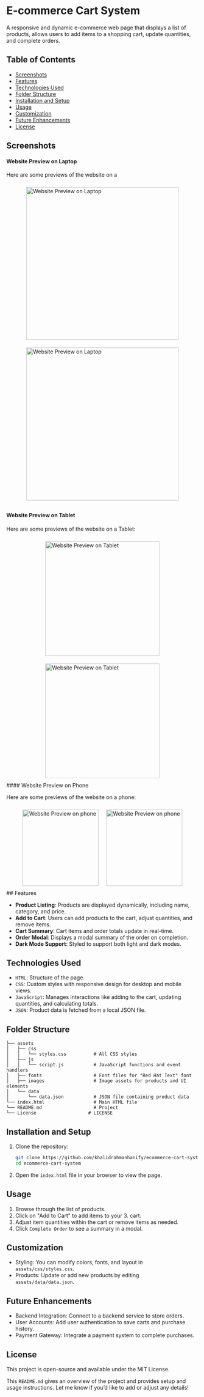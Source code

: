 # E-commerce Cart System

A responsive and dynamic e-commerce web page that displays a list of products, allows users to add items to a shopping cart, update quantities, and complete orders.

## Table of Contents

- [Screenshots](#screenshots)
- [Features](#features)
- [Technologies Used](#technologies-used)
- [Folder Structure](#folder-structure)
- [Installation and Setup](#installation-and-setup)
- [Usage](#usage)
- [Customization](#customization)
- [Future Enhancements](#future-enhancements)
- [License](#license)

## Screenshots

#### Website Preview on Laptop

Here are some previews of the website on a <div style="display: flex; justify-content: center; flex-wrap: wrap;">
<img src="assets/images/Macbook-Air-127.0.0.1.png" alt="Website Preview on Laptop" style="width: 400px; margin: 10px;" />
<img src="assets/images/Macbook-Air-127.0.0.1 2.png" alt="Website Preview on Laptop" style="width: 400px; margin: 10px;" />

</div>

#### Website Preview on Tablet

Here are some previews of the website on a Tablet:

<div style="display: flex; justify-content: center; flex-wrap: wrap;">
    <img src="assets/images/iPad-Mini-127.0.0.1.png"alt="Website Preview on Tablet" style="width: 300px; margin: 10px;" />
    <img src="assets/images/iPad-Mini-127.0.0.1 2.png" alt="Website Preview on Tablet" style="width: 300px; margin: 10px;" />
</div>
#### Website Preview on Phone

Here are some previews of the website on a phone:

<div style="display: flex; justify-content: center; flex-wrap: wrap;">
    <img src="assets/images/iPhone-13-PRO-127.0.0.1.png"alt="Website Preview on phone" style="width: 200px; margin: 10px;" />
    <img src="assets/images/iPhone-13-PRO-127.0.0.1 (1).png" alt="Website Preview on phone" style="width: 200px; margin: 10px;" />
</div>
## Features

- **Product Listing**: Products are displayed dynamically, including name, category, and price.
- **Add to Cart**: Users can add products to the cart, adjust quantities, and remove items.
- **Cart Summary**: Cart items and order totals update in real-time.
- **Order Modal**: Displays a modal summary of the order on completion.
- **Dark Mode Support**: Styled to support both light and dark modes.

## Technologies Used

- `HTML`: Structure of the page.
- `CSS`: Custom styles with responsive design for desktop and mobile views.
- `JavaScript`: Manages interactions like adding to the cart, updating quantities, and calculating totals.
- `JSON`: Product data is fetched from a local JSON file.

## Folder Structure

```plaintext
├── assets
│   ├── css
│   │   └── styles.css          # All CSS styles
│   ├── js
│   │   └── script.js           # JavaScript functions and event handlers
│   ├── fonts                   # Font files for "Red Hat Text" font
│   ├── images                  # Image assets for products and UI elements
│   └── data
│       └── data.json           # JSON file containing product data
└── index.html                  # Main HTML file
└── README.md                   # Project
└── License                   # LICENSE
```

## Installation and Setup

1. Clone the repository:

   ```bash
   git clone https://github.com/khalidrahmanhanify/ecommerce-cart-system.git
   cd ecommerce-cart-system
   ```

2. Open the `index.html` file in your browser to view the page.

## Usage

1. Browse through the list of products.
2. Click on "Add to Cart" to add items to your 3. cart.
3. Adjust item quantities within the cart or remove items as needed.
4. Click `Complete Order` to see a summary in a modal.

## Customization

- Styling: You can modify colors, fonts, and layout in `assets/css/styles.css`.
- Products: Update or add new products by editing `assets/data/data.json`.

## Future Enhancements

- Backend Integration: Connect to a backend service to store orders.
- User Accounts: Add user authentication to save carts and purchase history.
- Payment Gateway: Integrate a payment system to complete purchases.

## License

This project is open-source and available under the MIT License.

This `README.md` gives an overview of the project and provides setup and usage instructions. Let me know if you’d like to add or adjust any details!
